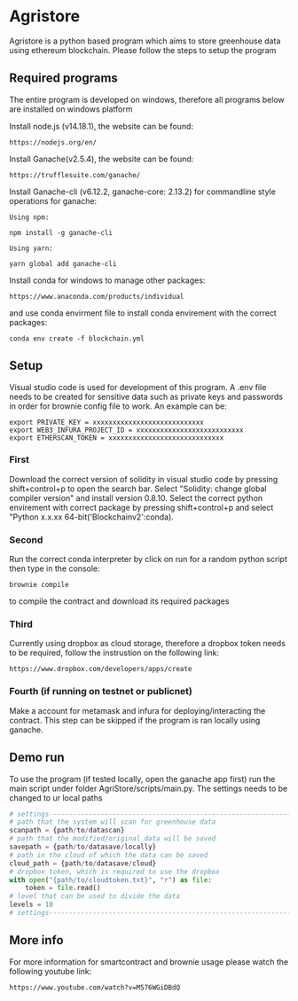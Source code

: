 # Agristore

Agristore is a python based program which aims to store greenhouse data using ethereum blockchain.
Please follow the steps to setup the program

## Required programs
The entire program is developed on windows, therefore all programs below are installed on windows platform

Install node.js (v14.18.1), the website can be found:
```
https://nodejs.org/en/
```

Install Ganache(v2.5.4), the website can be found:

```
https://trufflesuite.com/ganache/
```

Install Ganache-cli (v6.12.2, ganache-core: 2.13.2) for commandline style operations for ganache:
```
Using npm:

npm install -g ganache-cli

Using yarn:

yarn global add ganache-cli
```

Install conda for windows to manage other packages:
```
https://www.anaconda.com/products/individual
```
and use conda envirment file to install conda envirement with the correct packages: 
```
conda env create -f blockchain.yml
```
## Setup
Visual studio code is used for development of this program.
A .env file needs to be created for sensitive data such as private keys and passwords in order for brownie config file to work. An example can be:
```
export PRIVATE_KEY = xxxxxxxxxxxxxxxxxxxxxxxxxxxx
export WEB3_INFURA_PROJECT_ID = xxxxxxxxxxxxxxxxxxxxxxxxxxx
export ETHERSCAN_TOKEN = xxxxxxxxxxxxxxxxxxxxxxxxxxxxx
```
### First 
Download the correct version of solidity in visual studio code by pressing shift+control+p to open the search bar. Select "Solidity: change global compiler version" and install version 0.8.10.
Select the correct python envirement with correct package by pressing shift+control+p and select "Python x.x.xx 64-bit('Blockchainv2':conda).

### Second
Run the correct conda interpreter by click on run for a random python script then type in the console:
```
brownie compile
```
to compile the contract and download its required packages

### Third
Currently using dropbox as cloud storage, therefore a dropbox token needs to be required, follow the instrustion on the following link:
```
https://www.dropbox.com/developers/apps/create
```

### Fourth (if running on testnet or publicnet)
Make a account for metamask and infura for deploying/interacting the contract. This step can be skipped if the program is ran locally using ganache.

## Demo run
To use the program (if tested locally, open the ganache app first) run the main script under folder AgriStore/scripts/main.py. The settings needs to be changed to ur local paths
```python
# settings---------------------------------------------------------------------
# path that the system will scan for greenhouse data
scanpath = {path/to/datascan}
# path that the modified/original data will be saved
savepath = {path/to/datasave/locally}
# path in the cloud of which the data can be saved
cloud_path = {path/to/datasave/cloud}
# dropbox token, which is required to use the dropbox
with open("{path/to/cloudtoken.txt}", "r") as file:
    token = file.read()
# level that can be used to divide the data
levels = 10
# settings---------------------------------------------------------------------
```

## More info
For more information for smartcontract and brownie usage please watch the following youtube link:
```
https://www.youtube.com/watch?v=M576WGiDBdQ
```
